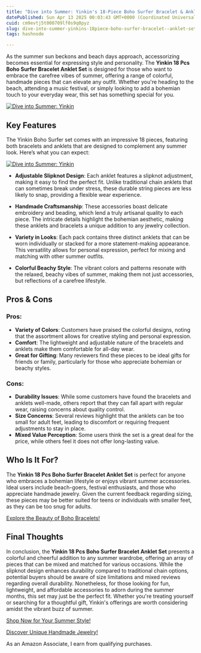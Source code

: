 ```yaml
---
title: "Dive into Summer: Yinkin's 18-Piece Boho Surfer Bracelet & Anklet Set Review"
datePublished: Sun Apr 13 2025 00:03:43 GMT+0000 (Coordinated Universal Time)
cuid: cm9evtj5t000709lf0s9q0pyz
slug: dive-into-summer-yinkins-18piece-boho-surfer-bracelet--anklet-set-review
tags: hashnode

---
```


<p>As the summer sun beckons and beach days approach, accessorizing becomes essential for expressing style and personality. The <strong>Yinkin 18 Pcs Boho Surfer Bracelet Anklet Set</strong> is designed for those who want to embrace the carefree vibes of summer, offering a range of colorful, handmade pieces that can elevate any outfit. Whether you're heading to the beach, attending a music festival, or simply looking to add a bohemian touch to your everyday wear, this set has something special for you.</p>
<a href='https://www.amazon.com/dp/B0B5D15TC7?tag=myreviews0fcb-20' target='_blank' rel='nofollow'>
<img src='https://m.media-amazon.com/images/I/71MYLNb+btL._AC_SL1500_.jpg' alt='Dive into Summer: Yinkin's 18-Piece Boho Surfer Bracelet & Anklet Set Review' style='display: block; margin: auto; max-width: 100%; height: auto;'>
</a>
<h2>Key Features</h2>
<p>The Yinkin Boho Surfer set comes with an impressive 18 pieces, featuring both bracelets and anklets that are designed to complement any summer look. Here’s what you can expect:</p>
<a href='https://www.amazon.com/dp/B0B5D15TC7?tag=myreviews0fcb-20' target='_blank' rel='nofollow'>
<img src='https://m.media-amazon.com/images/I/81WgdzLbknL._AC_SL1500_.jpg' alt='Dive into Summer: Yinkin's 18-Piece Boho Surfer Bracelet & Anklet Set Review' style='display: block; margin: auto; max-width: 100%; height: auto;'>
</a>
<ul>
<li>
<p><strong>Adjustable Slipknot Design</strong>: Each anklet features a slipknot adjustment, making it easy to find the perfect fit. Unlike traditional chain anklets that can sometimes break under stress, these durable string pieces are less likely to snap, providing a flexible wear experience.</p>
</li>
<li>
<p><strong>Handmade Craftsmanship</strong>: These accessories boast delicate embroidery and beading, which lend a truly artisanal quality to each piece. The intricate details highlight the bohemian aesthetic, making these anklets and bracelets a unique addition to any jewelry collection.</p>
</li>
<li>
<p><strong>Variety in Looks</strong>: Each pack contains three distinct anklets that can be worn individually or stacked for a more statement-making appearance. This versatility allows for personal expression, perfect for mixing and matching with other summer outfits.</p>
</li>
<li>
<p><strong>Colorful Beachy Style</strong>: The vibrant colors and patterns resonate with the relaxed, beachy vibes of summer, making them not just accessories, but reflections of a carefree lifestyle.</p>
</li>
</ul>
<h2>Pros &amp; Cons</h2>
<h3>Pros:</h3>
<ul>
<li><strong>Variety of Colors</strong>: Customers have praised the colorful designs, noting that the assortment allows for creative styling and personal expression.</li>
<li><strong>Comfort</strong>: The lightweight and adjustable nature of the bracelets and anklets make them comfortable for all-day wear.</li>
<li><strong>Great for Gifting</strong>: Many reviewers find these pieces to be ideal gifts for friends or family, particularly for those who appreciate bohemian or beachy styles.</li>
</ul>
<h3>Cons:</h3>
<ul>
<li><strong>Durability Issues</strong>: While some customers have found the bracelets and anklets well-made, others report that they can fall apart with regular wear, raising concerns about quality control.</li>
<li><strong>Size Concerns</strong>: Several reviews highlight that the anklets can be too small for adult feet, leading to discomfort or requiring frequent adjustments to stay in place.</li>
<li><strong>Mixed Value Perception</strong>: Some users think the set is a great deal for the price, while others feel it does not offer long-lasting value.</li>
</ul>
<h2>Who Is It For?</h2>
<p>The <strong>Yinkin 18 Pcs Boho Surfer Bracelet Anklet Set</strong> is perfect for anyone who embraces a bohemian lifestyle or enjoys vibrant summer accessories. Ideal users include beach-goers, festival enthusiasts, and those who appreciate handmade jewelry. Given the current feedback regarding sizing, these pieces may be better suited for teens or individuals with smaller feet, as they can be too snug for adults.</p>
<p><a href='https://www.amazon.com/dp/B0B5D15TC7?tag=myreviews0fcb-20' target='_blank' rel='nofollow'>Explore the Beauty of Boho Bracelets!</a></p>
<h2>Final Thoughts</h2>
<p>In conclusion, the <strong>Yinkin 18 Pcs Boho Surfer Bracelet Anklet Set</strong> presents a colorful and cheerful addition to any summer wardrobe, offering an array of pieces that can be mixed and matched for various occasions. While the slipknot design enhances durability compared to traditional chain options, potential buyers should be aware of size limitations and mixed reviews regarding overall durability. Nonetheless, for those looking for fun, lightweight, and affordable accessories to adorn during the summer months, this set may just be the perfect fit. Whether you're treating yourself or searching for a thoughtful gift, Yinkin's offerings are worth considering amidst the vibrant buzz of summer.</p>
<p><a href='https://www.amazon.com/dp/B0B5D15TC7?tag=myreviews0fcb-20' target='_blank' rel='nofollow'>Shop Now for Your Summer Style!</a></p>
<p><a href='https://www.amazon.com/dp/B0B5D15TC7?tag=myreviews0fcb-20' target='_blank' rel='nofollow'>Discover Unique Handmade Jewelry!</a></p>
<p>As an Amazon Associate, I earn from qualifying purchases.</p>